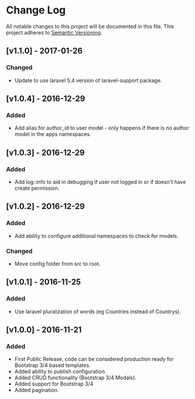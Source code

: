 # Change Log
All notable changes to this project will be documented in this file.
This project adheres to [Semantic Versioning](http://semver.org/).

## [v1.1.0] - 2017-01-26
### Changed
 - Update to use laravel 5.4 version of laravel-support package.

## [v1.0.4] - 2016-12-29
### Added
 - Add alias for author_id to user model - only happens if there is no author model in the apps namespaces.

## [v1.0.3] - 2016-12-29
### Added
 - Add log::info to aid in debugging if user not logged in or if doesn't have create permission.

## [v1.0.2] - 2016-12-29
### Added
 - Add ability to configure additional namespaces to check for models.
 
### Changed
 - Move config folder from src to root.

## [v1.0.1] - 2016-11-25
### Added
 - Use laravel pluralization of words (eg Countries instead of Countrys).

## [v1.0.0] - 2016-11-21
### Added
 - First Public Release, code can be considered production ready for Bootstrap 3/4 based templates.
 - Added ability to publish configuration.
 - Added CRUD functionality (Bootstrap 3/4 Modals).
 - Added support for Bootstrap 3/4
 - Added pagination.
